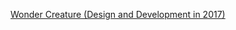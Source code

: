 
 
 [Wonder Creature (Design and Development in 2017)](https://ladysangria.github.io/WonderCreature/)
